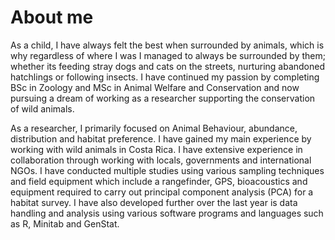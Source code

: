 # About me
As a child, I have always felt the best when surrounded by animals, which is why regardless of where I was I managed to always be surrounded by them; whether its feeding stray dogs and cats on the streets, nurturing abandoned hatchlings or following insects. I have continued my passion by completing BSc in Zoology and MSc in Animal Welfare and Conservation and now pursuing a dream of working as a researcher supporting the conservation of wild animals. 

As a researcher, I primarily focused on Animal Behaviour, abundance, distribution and habitat preference. I have gained my main experience by working with wild animals in Costa Rica. I have extensive experience in collaboration through working with locals, governments and international NGOs.
I have conducted multiple studies using various sampling techniques and field equipment which include a rangefinder, GPS, bioacoustics and equipment required to carry out principal component analysis (PCA) for a habitat survey. I have also developed further over the last year is data handling and analysis using various software programs and languages such as R, Minitab and GenStat.
